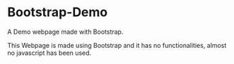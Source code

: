 # Bootstrap-Demo
A Demo webpage made with Bootstrap.

This Webpage is made using Bootstrap and it has no functionalities, almost no javascript has been used.
